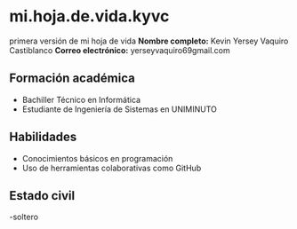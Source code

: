 # mi.hoja.de.vida.kyvc
primera versión de mi hoja de vida
**Nombre completo:** Kevin Yersey Vaquiro Castiblanco
**Correo electrónico:** yerseyvaquiro69gmail.com
## Formación académica
- Bachiller Técnico en Informática
- Estudiante de Ingeniería de Sistemas en UNIMINUTO
## Habilidades
- Conocimientos básicos en programación
- Uso de herramientas colaborativas como GitHub
## Estado civil
-soltero
